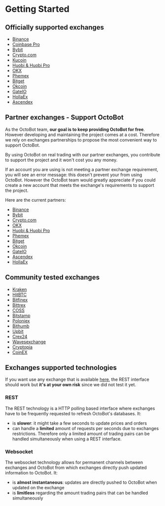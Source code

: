 # Getting Started

## Officially supported exchanges

* [Binance](partners/binance/)
* [Coinbase Pro](officially_supported/coinbase_pro.md)
* [Bybit](partners/bybit/)
* [Crypto.com](partners/cryptocom/)
* [Kucoin](officially_supported/kucoin.md)
* [Huobi & Huobi Pro](partners/huobi/)
* [OKX](partners/okx/)
* [Phemex](partners/phemex/)
* [Bitget](partners/bitget/)
* [Okcoin](partners/okcoin/)
* [GateIO](partners/gateio/)
* [HollaEx](partners/hollaex/)
* [Ascendex](partners/ascendex/)

## Partner exchanges - Support OctoBot

As the OctoBot team, **our goal is to keep providing OctoBot for free**. However developing and maintaining the project comes at a cost. Therefore we rely on exchanges partnerships to propose the most convenient way to support OctoBot.

By using OctoBot on real trading with our partner exchanges, you contribute to support the project and it won't cost you any money.

If an account you are using is not meeting a partner exchange requirement, you will see an error message: this doesn't prevent your from using OctoBot. However the OctoBot team would greatly appreciate if you could create a new account that meets the exchange's requirements to support the project.

Here are the current partners:

* [Binance](partners/binance/)
* [Bybit](partners/bybit/)
* [Crypto.com](partners/cryptocom/)
* [OKX](partners/okx/)
* [Huobi & Huobi Pro](partners/huobi/)
* [Phemex](partners/phemex/)
* [Bitget](partners/bitget/)
* [Okcoin](partners/okcoin/)
* [GateIO](partners/gateio/)
* [Ascendex](partners/ascendex/)
* [HollaEx](partners/hollaex/)

## Community tested exchanges

* [Kraken](community_tested/kraken.md)
* [HitBTC](community_tested/hitbtc.md)
* [Bitfinex](community_tested/bitfinex.md)
* [Bittrex](community_tested/bittrex.md)
* [COSS](community_tested/coss.md)
* [Bitstamp](community_tested/bitstamp.md)
* [Poloniex](community_tested/poloniex.md)
* [Bithumb](community_tested/bithumb.md)
* [Upbit](community_tested/upbit.md)
* [Crex24](community_tested/crex24.md)
* [Wavesexchange](community_tested/wavesexchange.md)
* [Cryptopia](community_tested/cryptopia.md)
* [CoinEX](community_tested/coinex.md)

## Exchanges supported technologies

If you want use any exchange that is available [here](https://github.com/ccxt/ccxt/wiki/Exchange-Markets), the REST interface should work but **it's at your own risk** since we did not test it yet.

### REST

The REST technology is a HTTP polling based interface where exchanges have to be frequently requested to refresh OctoBot's databases.
It: 
* is **slower**: it might take a few seconds to update prices and orders 
* can handle a **limited** amount of requests per seconds due to exchanges restrictions. Therefore only a limited amount of trading pairs can be handled simultaneously when using a REST interface. 

### Websocket

The websocket technology allows for permanent channels between exchanges and OctoBot from which exchanges directly push updated information to OctoBot.
It:
* is **almost instantaneous**: updates are directly pushed to OctoBot when updated on the exchange 
* is **limitless** regarding the amount trading pairs that can be handled simultaneously
